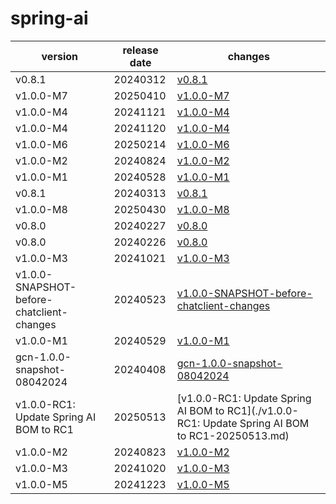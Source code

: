 # spring-ai	


|version|release date|changes|
|---|---|---|
|v0.8.1|20240312|[v0.8.1](./v0.8.1-20240312.md)|
|v1.0.0-M7|20250410|[v1.0.0-M7](./v1.0.0-M7-20250410.md)|
|v1.0.0-M4|20241121|[v1.0.0-M4](./v1.0.0-M4-20241121.md)|
|v1.0.0-M4|20241120|[v1.0.0-M4](./v1.0.0-M4-20241120.md)|
|v1.0.0-M6|20250214|[v1.0.0-M6](./v1.0.0-M6-20250214.md)|
|v1.0.0-M2|20240824|[v1.0.0-M2](./v1.0.0-M2-20240824.md)|
|v1.0.0-M1|20240528|[v1.0.0-M1](./v1.0.0-M1-20240528.md)|
|v0.8.1|20240313|[v0.8.1](./v0.8.1-20240313.md)|
|v1.0.0-M8|20250430|[v1.0.0-M8](./v1.0.0-M8-20250430.md)|
|v0.8.0|20240227|[v0.8.0](./v0.8.0-20240227.md)|
|v0.8.0|20240226|[v0.8.0](./v0.8.0-20240226.md)|
|v1.0.0-M3|20241021|[v1.0.0-M3](./v1.0.0-M3-20241021.md)|
|v1.0.0-SNAPSHOT-before-chatclient-changes|20240523|[v1.0.0-SNAPSHOT-before-chatclient-changes](./v1.0.0-SNAPSHOT-before-chatclient-changes-20240523.md)|
|v1.0.0-M1|20240529|[v1.0.0-M1](./v1.0.0-M1-20240529.md)|
|gcn-1.0.0-snapshot-08042024|20240408|[gcn-1.0.0-snapshot-08042024](./gcn-1.0.0-snapshot-08042024-20240408.md)|
|v1.0.0-RC1: Update Spring AI BOM to RC1|20250513|[v1.0.0-RC1: Update Spring AI BOM to RC1](./v1.0.0-RC1: Update Spring AI BOM to RC1-20250513.md)|
|v1.0.0-M2|20240823|[v1.0.0-M2](./v1.0.0-M2-20240823.md)|
|v1.0.0-M3|20241020|[v1.0.0-M3](./v1.0.0-M3-20241020.md)|
|v1.0.0-M5|20241223|[v1.0.0-M5](./v1.0.0-M5-20241223.md)|
